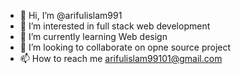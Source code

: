 - 👋 Hi, I’m @arifulislam991
- 👀 I’m interested in full stack web development
- 🌱 I’m currently learning Web design 
- 💞️ I’m looking to collaborate on opne source project  
- 📫 How to reach me arifulislam99101@gmail.com 

<!---
arifulislam991/arifulislam991 is a ✨ special ✨ repository because its `README.md` (this file) appears on your GitHub profile.
You can click the Preview link to take a look at your changes.
--->
